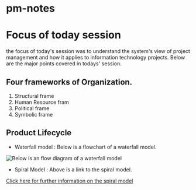 # pm-notes

# Focus of today session
the focus of today's session was to understand the system's view of project management and how it applies to information technology projects. Below are the major points covered in todays' session.
## Four frameworks of Organization.
1. Structural frame
1. Human Resource fram
1. Political frame
1. Symbolic frame
## Product Lifecycle
- Waterfall model : Below is a flowchart of a waterfall model.

![Below is an flow diagram of a waterfall model](https://upload.wikimedia.org/wikipedia/commons/thumb/e/e2/Waterfall_model.svg/350px-Waterfall_model.svg.png)

- Spiral Model : Above is a link to the spiral model.

[Click here for further information on the spiral model](https://en.wikipedia.org/wiki/Spiral_model)

